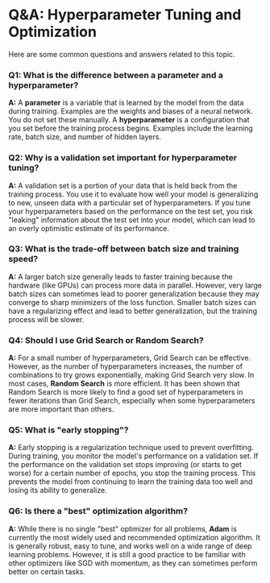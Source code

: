 # Q&A: Hyperparameter Tuning and Optimization

Here are some common questions and answers related to this topic.

### Q1: What is the difference between a parameter and a hyperparameter?

**A:** A **parameter** is a variable that is learned by the model from the data during training. Examples are the weights and biases of a neural network. You do not set these manually. A **hyperparameter** is a configuration that you set before the training process begins. Examples include the learning rate, batch size, and number of hidden layers.

### Q2: Why is a validation set important for hyperparameter tuning?

**A:** A validation set is a portion of your data that is held back from the training process. You use it to evaluate how well your model is generalizing to new, unseen data with a particular set of hyperparameters. If you tune your hyperparameters based on the performance on the test set, you risk "leaking" information about the test set into your model, which can lead to an overly optimistic estimate of its performance.

### Q3: What is the trade-off between batch size and training speed?

**A:** A larger batch size generally leads to faster training because the hardware (like GPUs) can process more data in parallel. However, very large batch sizes can sometimes lead to poorer generalization because they may converge to sharp minimizers of the loss function. Smaller batch sizes can have a regularizing effect and lead to better generalization, but the training process will be slower.

### Q4: Should I use Grid Search or Random Search?

**A:** For a small number of hyperparameters, Grid Search can be effective. However, as the number of hyperparameters increases, the number of combinations to try grows exponentially, making Grid Search very slow. In most cases, **Random Search** is more efficient. It has been shown that Random Search is more likely to find a good set of hyperparameters in fewer iterations than Grid Search, especially when some hyperparameters are more important than others.

### Q5: What is "early stopping"?

**A:** Early stopping is a regularization technique used to prevent overfitting. During training, you monitor the model's performance on a validation set. If the performance on the validation set stops improving (or starts to get worse) for a certain number of epochs, you stop the training process. This prevents the model from continuing to learn the training data too well and losing its ability to generalize.

### Q6: Is there a "best" optimization algorithm?

**A:** While there is no single "best" optimizer for all problems, **Adam** is currently the most widely used and recommended optimization algorithm. It is generally robust, easy to tune, and works well on a wide range of deep learning problems. However, it is still a good practice to be familiar with other optimizers like SGD with momentum, as they can sometimes perform better on certain tasks.
